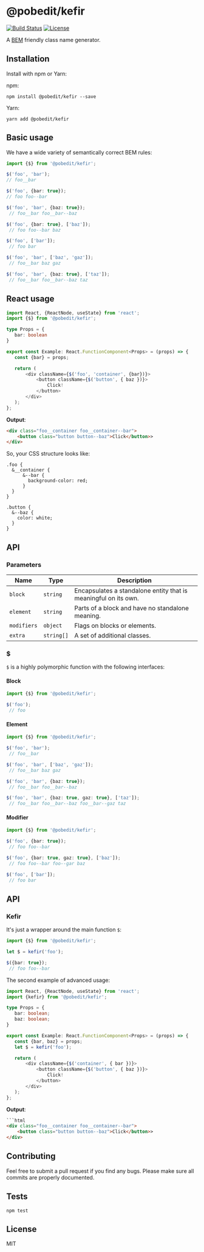 # @pobedit/kefir

[![Build Status](https://travis-ci.org/pobedit-instruments/kefir.png)](https://travis-ci.org/pobedit-instruments/kefir)
[![License](https://img.shields.io/badge/license-MIT-brightgreen.svg)](LICENSE.txt)


A [BEM](http://getbem.com/introduction/) friendly class name generator.

## Installation

Install with npm or Yarn:

npm:

```
npm install @pobedit/kefir --save
```

Yarn:

```
yarn add @pobedit/kefir
```

## Basic usage

We have a wide variety of semantically correct BEM rules: 

```typescript
import {$} from '@pobedit/kefir';

$('foo', 'bar');
// foo__bar

$('foo', {bar: true});
// foo foo--bar

$('foo', 'bar', {baz: true});
 // foo__bar foo__bar--baz

$('foo', {bar: true}, ['baz']);
 // foo foo--bar baz

$('foo', ['bar']);
 // foo bar

$('foo', 'bar', ['baz', 'gaz']);
 // foo__bar baz gaz

$('foo', 'bar', {baz: true}, ['taz']);
 // foo__bar foo__bar--baz taz
```

## React usage

 ```typescript
import React, {ReactNode, useState} from 'react';
import {$} from '@pobedit/kefir';

type Props = {
    bar: boolean
}

export const Example: React.FunctionComponent<Props> = (props) => {
    const {bar} = props;

    return (
        <div className={$('foo', 'container', {bar})}>
            <button className={$('button', { baz })}>
                Click!
            </button>
        </div>
    );
};
```

**Output**:

```html
<div class="foo__container foo__container--bar">
    <button class="button button--baz">Click</button>>
</div>
```

So, your CSS structure looks like: 

```less
.foo {
  &__container {
      &--bar {
        background-color: red;
      }
  }
}

.button {
  &--baz {
    color: white;
  }
}
```

## API

### Parameters

| Name        | Type     | Description                                                     |
|-------------|----------|-----------------------------------------------------------------|
| `block`     | `string` | Encapsulates a standalone entity that is meaningful on its own. |
| `element`   | `string` | Parts of a block and have no standalone meaning.                |
| `modifiers` | `object` | Flags on blocks or elements.                                    |
| `extra`     | `string[]` | A set of additional classes.                                  |

### $

`$` is a highly polymorphic function with the following interfaces: 

#### Block

```typescript
import {$} from '@pobedit/kefir';

$('foo');
 // foo
```

#### Element

```typescript
import {$} from '@pobedit/kefir';

$('foo', 'bar');
 // foo__bar

$('foo', 'bar', ['baz', 'gaz']);
 // foo__bar baz gaz

$('foo', 'bar', {baz: true});
 // foo__bar foo__bar--baz

$('foo', 'bar', {baz: true, gaz: true}, ['taz']);
 // foo__bar foo__bar--baz foo__bar--gaz taz
```

#### Modifier

```typescript
import {$} from '@pobedit/kefir';

$('foo', {bar: true});
 // foo foo--bar

$('foo', {bar: true, gaz: true}, ['baz']);
 // foo foo--bar foo--gar baz

$('foo', ['bar']);
 // foo bar
```

## API

### Kefir

It's just a wrapper around the main function `$`:

```typescript
import {$} from '@pobedit/kefir';

let $ = kefir('foo');

$({bar: true});
 // foo foo--bar
```

The second example of advanced usage:

 ```typescript
import React, {ReactNode, useState} from 'react';
import {kefir} from '@pobedit/kefir';

type Props = {
    bar: boolean;
    baz: boolean;
}

export const Example: React.FunctionComponent<Props> = (props) => {
    const {bar, baz} = props;
    let $ = kefir('foo');

    return (
        <div className={$('container', { bar })}>
            <button className={$('button', { baz })}>
                Click!
            </button>
        </div>
    );
};
```

**Output**:

```html
```html
<div class="foo__container foo__container--bar">
    <button class="button button--baz">Click</button>>
</div>
```

## Contributing
   
Feel free to submit a pull request if you find any bugs. 
Please make sure all commits are properly documented.

## Tests

```shell
npm test
```

## License

MIT
